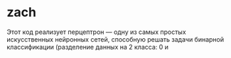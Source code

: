 # zach
Этот код реализует перцептрон — одну из самых простых искусственных нейронных сетей, способную решать задачи бинарной классификации (разделение данных на 2 класса: 0 и

